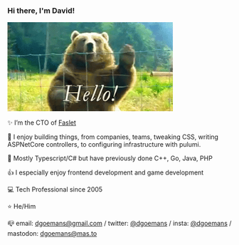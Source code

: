### Hi there, I'm David!

![Hello](https://raw.githubusercontent.com/dgoemans/dgoemans/master/hello.gif)

 :sparkles: I’m the CTO of [Faslet](https://faslet.me)
  
 :sparkling_heart: I enjoy building things, from companies, teams, tweaking CSS, writing ASPNetCore controllers, to configuring infrastructure with pulumi.
 
 :hammer: Mostly Typescript/C# but have previously done C++, Go, Java, PHP
 
 :thumbsup: I especially enjoy frontend development and game development

 :computer: Tech Professional since 2005
 
 :star: He/Him
 
 :mailbox_closed: email: dgoemans@gmail.com / twitter: [@dgoemans](https://twitter.com/dgoemans) / insta: [@dgoemans](https://instagram.com/dgoemans) / mastodon: <a rel="me" href="https://mas.to/@dgoemans">dgoemans@mas.to</a>
 
 <!--
SEO YO
 :key: Keywords: Fullstack, Javascript, Typescript, C#, React, Aspnet Core, DotnetCore 
-->
